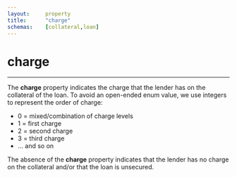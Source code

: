 ```yaml
---
layout:		property
title:		"charge"
schemas:	[collateral,loan]
---
```

# charge

---

The **charge** property indicates the charge that the lender has on the collateral of the loan. To avoid an open-ended enum value, we use integers to represent the order of charge:

* 0 = mixed/combination of charge levels
* 1 = first charge
* 2 = second charge
* 3 = third charge
* ... and so on

The absence of the **charge** property indicates that the lender has no charge on the collateral and/or that the loan is unsecured.
